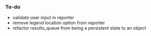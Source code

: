 ### To-do
 - validate user input in reporter
 - remove legend location option from reporter
 - refactor results_queue from being a persistent state to an object
